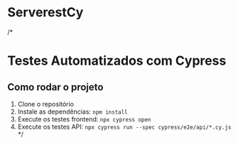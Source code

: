 # ServerestCy
/*
# Testes Automatizados com Cypress

## Como rodar o projeto
1. Clone o repositório
2. Instale as dependências: `npm install`
3. Execute os testes frontend: `npx cypress open`
4. Execute os testes API: `npx cypress run --spec cypress/e2e/api/*.cy.js`
*/
